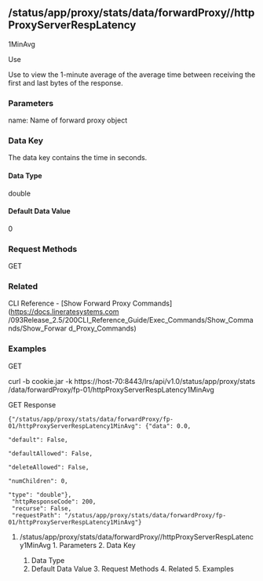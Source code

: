 ## /status/app/proxy/stats/data/forwardProxy/<name>/httpProxyServerRespLatency
1MinAvg

Use

Use to view the 1-minute average of the average time between receiving the
first and last bytes of the response.

### Parameters

name: Name of forward proxy object

### Data Key

The data key contains the time in seconds.

#### Data Type

double

#### Default Data Value

0

### Request Methods

GET

### Related

CLI Reference - [Show Forward Proxy Commands](https://docs.lineratesystems.com
/093Release_2.5/200CLI_Reference_Guide/Exec_Commands/Show_Commands/Show_Forwar
d_Proxy_Commands)

### Examples

GET

curl -b cookie.jar -k https://host-70:8443/lrs/api/v1.0/status/app/proxy/stats
/data/forwardProxy/fp-01/httpProxyServerRespLatency1MinAvg

GET Response

    
    {"/status/app/proxy/stats/data/forwardProxy/fp-01/httpProxyServerRespLatency1MinAvg": {"data": 0.0,
                                                                                            "default": False,
                                                                                            "defaultAllowed": False,
                                                                                            "deleteAllowed": False,
                                                                                            "numChildren": 0,
                                                                                            "type": "double"},
     "httpResponseCode": 200,
     "recurse": False,
     "requestPath": "/status/app/proxy/stats/data/forwardProxy/fp-01/httpProxyServerRespLatency1MinAvg"}
    

  1. /status/app/proxy/stats/data/forwardProxy/<name>/httpProxyServerRespLatency1MinAvg
    1. Parameters
    2. Data Key
      1. Data Type
      2. Default Data Value
    3. Request Methods
    4. Related
    5. Examples

